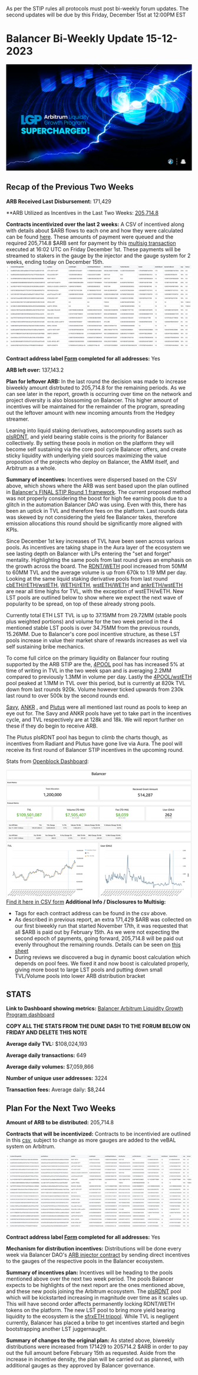 As per the STIP rules all protocols must post bi-weekly forum updates. The second updates will be due by this Friday, December 15st at 12:00PM EST

# Balancer Bi-Weekly Update 15-12-2023
![img_1.png](img_1.png)
## Recap of the Previous Two Weeks


**ARB Received Last Disbursement:**  171,429 

**ARB Utilized as Incentives in the Last Two Weeks: [205,714.8](https://arbiscan.io/tx/0x6dbc5c291e96e228feb63a71571fa5432c4b3d887b2714ba845171229fa3cf82)

**Contracts incentivized over the last 2 weeks:** A CSV of incentived along with details about $ARB flows to each one and how they were calculated can be found [here](https://github.com/BalancerMaxis/data_automation/blob/main/notebooks/arb_dao_grant_distribution/output/dao_grant_2023-11-16_2023-11-30.csv).
These amounts of payment were queued and the required 205,714.8 $ARB sent for payment by this [multisig transaction](https://app.onchainden.com/safes/arb1:0xb6BfF54589f269E248f99D5956f1fDD5b014D50e/transactions/0x441c87976c91cdc38ec9c54aa06a0688b1b5c92b30b70d6c6bb927b8b6479130) executed at 16:02 UTC on Friday December 1st.
These payments will be streamed to stakers in the gauge by the injector and the gauge system for 2 weeks, ending today on December 15th.
![Arb_STIP_Gauges_11_30.png](Arb_STIP_Gauges_11_30.png)

**Contract address label [Form](https://docs.google.com/forms/d/e/1FAIpQLSd2AYnjAaQjVOLtvemZpsWoN5sTJEJ8dLqdRDExTBQv_SUeug/viewform) completed for all addresses:** Yes

**ARB left over:** 137,143.2

**Plan for leftover ARB:** In the last round the decision was made to increase biweekly amount distrbuted to 205,714.8 for the remaining periods. As we can see later in the report, growth is occurring over time on the network and project diversity is also blossoming on Balancer. This higher amount of incentives will be maintained for the remainder of the program, spreading out the leftover amount with new incoming amounts from the Hedgey streamer. 

Leaning into liquid staking derivatives, autocompounding assets such as [plsRDNT](https://twitter.com/PlutusDAO_io/status/1734974466873307588), and yield bearing stable coins is the priority for Balancer collectively. By setting these pools in motion on the platform they will become self sustaining via the core pool cycle Balancer offers, and create sticky liquidity with underlying yield sources maximizing the value propostion of the projects who deploy on Balancer, the AMM itself, and Arbitrum as a whole. 

**Summary of incentives:** Incentives were dispersed based on the CSV above, which shows where the ARB was sent based upon the plan outlined in [Balancer's FINAL STIP Round 1 framework](https://forum.arbitrum.foundation/t/balancer-final-stip-round-1/16689). The current proposed method was not properly considering the boost for high fee earning pools due to a glitch in the automation Balancer DAO was using. Even with this, there has been an uptick in TVL and therefore fees on the platform. Last rounds data was skewed by not considering the yield fee Balancer takes, therefore emission allocations this round should be significantly more aligned with KPIs. 

Since December 1st key increases of TVL have been seen across various pools. As incentives are taking shape in the Aura layer of the ecosystem we see lasting depth on Balancer with LPs entering the "set and forget" mentality. Highlighting the same pools from last round gives an emphasis on the growth across the board. The [RDNT/WETH](https://app.balancer.fi/#/arbitrum/pool/0x32df62dc3aed2cd6224193052ce665dc181658410002000000000000000003bd) pool increased from 50MM to 60MM TVL and the average volume is up from 670k to 1.19 MM per day. Looking at the same liquid staking derivative pools from last round [cbETH/rETH/wstETH](https://app.balancer.fi/#/arbitrum/pool/0x4a2f6ae7f3e5d715689530873ec35593dc28951b000000000000000000000481), [WETH/rETH](https://app.balancer.fi/#/arbitrum/pool/0xade4a71bb62bec25154cfc7e6ff49a513b491e81000000000000000000000497), [wstETH/WETH](https://app.balancer.fi/#/arbitrum/pool/0x9791d590788598535278552eecd4b211bfc790cb000000000000000000000498) and [ankrETH/wstETH](https://app.balancer.fi/#/arbitrum/pool/0x3fd4954a851ead144c2ff72b1f5a38ea5976bd54000000000000000000000480) are near all time highs for TVL, with the exception of wstETH/wETH. New LST pools are outlined below to show where we expect the next wave of popularity to be spread, on top of these already strong pools.

Currently total ETH LST TVL is up to 37.15MM from 29.72MM (stable pools plus weighted portions) and volume for the two week period in the 4 mentioned stable LST pools is over 34.75MM from the previous rounds, 15.26MM. Due to Balancer's core pool incentive structure, as these LST pools increase in value their market share of rewards increases as well via self sustaining bribe mechanics. 

To come full cirlce on the primary liquidity on Balancer four routing supported by the ARB STIP are the, [4POOL](https://app.balancer.fi/#/arbitrum/pool/0x423a1323c871abc9d89eb06855bf5347048fc4a5000000000000000000000496) pool has has increased 5% at time of writing in TVL in the two week span and is averaging 2.2MM compared to previously 1.3MM in volume per day. Lastly the [4POOL/wstETH](https://app.balancer.fi/#/arbitrum/pool/0xa1a8bf131571a2139feb79401aa4a2e9482df6270002000000000000000004b4) pool peaked at 1.1MM in TVL over this period, but is currently at 820k TVL down from last rounds 920k. Volume however ticked upwards from 230k last round to over 500k by the second rounds end.

[Savy](https://forum.balancer.fi/t/bip-482-enable-savvy-tricrypto-svusd-sveth-svbtc-pool-gauge-arbitrum-with-2-emission-cap/5321/4), [ANKR](https://forum.balancer.fi/t/bip-493-enable-ankr-ankreth-gauge-arbitrum/5363/3) , and [Plutus](https://forum.balancer.fi/t/bip-497-enable-plsrdntv2-8020rdntweth-gauge-with-a-2-weight-cap/5377/3) were all mentioned last round as pools to keep an eye out for. The Savy and ANKR pools have yet to take part in the incentives cycle, and TVL respectively are at 128k and 18k. We will report further on these if they do begin to receive ARB.

The Plutus plsRDNT pool has begun to climb the charts though, as incentives from Radiant and Plutus have gone live via Aura. The pool will receive its first round of Balancer STIP incentives in the upcoming round. 

Stats from [Openblock Dashboard](https://www.openblocklabs.com/app/arbitrum/grantees/Balancer):

![ARB_STIP_Stats_12_13.png](ARB_STIP_Stats_12_13.png)
[Find it here in CSV form](https://github.com/BalancerMaxis/data_automation/blob/main/notebooks/arb_dao_grant_distribution/output/dao_grant_2023-11-30_2023-12-14.csv)
**Additional Info / Disclosures to Multisig:** 


- Tags for each contract address can be found in the csv above.
- As described in previous report, an extra 171,429 $ARB was collected on our first biweekly run that started November 17th, it was requested that all $ARB is paid out by February 15th.  As we were not expecting the second epoch of payments, going forward, 205,714.8 will be paid out evenly throughout the remaining rounds.  Details can be seen on [this sheet](https://docs.google.com/spreadsheets/d/1k4i9ZNpxiRDC_bl4JtZMldV7J0LRQEVHZNqVpj8xG0g/edit#gid=0)
- During reviews we discovered a bug in dynamic boost calculation which depends on pool fees. We fixed it and now boost is calculated properly, giving more boost to large LST pools and putting down small TVL/Volume pools into lower ARB distribution bracket

## STATS

**Link to Dashboard showing metrics:** [Balancer Arbitrum Liquidity Growth Program dashboard](https://dune.com/balancer/arbitrum-lgp?End+date_daf146=&Start+date_d2264d=&End+date_d75e58=2023-12-14+00%3A00%3A00&Start+date_d524c0=2023-12-01+00%3A00%3A00)

**COPY ALL THE STATS FROM THE DUNE DASH TO THE FORUM BELOW ON FRIDAY AND DELETE THIS NOTE**


**Average daily TVL:** $108,024,193

**Average daily transactions:** 649

**Average daily volumes:** $7,059,866

**Number of unique user addresses:** 3224

**Transaction fees:** Average daily: $8,244


## Plan For the Next Two Weeks

**Amount of ARB to be distributed:** 205,714.8

**Contracts that will be incentivized:** Contracts to be incentivied are outlined in this [csv](https://github.com/BalancerMaxis/data_automation/blob/main/notebooks/arb_dao_grant_distribution/output/dao_grant_2023-11-30_2023-12-14.csv), subject to change as more gauges are added to the veBAL system on Arbitrum.

![Arb_STIP_Gauges_12_15.png](Arb_STIP_Gauges_12_15.png)

**Contract address label [Form](https://docs.google.com/forms/d/e/1FAIpQLSd2AYnjAaQjVOLtvemZpsWoN5sTJEJ8dLqdRDExTBQv_SUeug/viewform) completed for all addresses:** Yes

**Mechanism for distribution incentives:** Distributions will be done every week via Balancer DAO's [ARB injector contract](https://arbiscan.io/address/0xF23d8342881eDECcED51EA694AC21C2B68440929#readContract) by sending direct incentives to the gauges of the respective pools in the Balancer ecosystem.

**Summary of incentives plan:** Incentives will be heading to the pools mentioned above over the next two week period. The pools Balancer expects to be highlights of the next report are the ones mentioned above, and these new pools joining the Arbitrum ecosystem. The [plsRDNT](https://app.balancer.fi/#/arbitrum/pool/0x451b0afd69ace11ec0ac339033d54d2543b088a80000000000000000000004d5) pool which will be kickstarted increasing in magnitude over time as it scales up. This will have second order affects permanently locking RDNT/WETH tokens on the platform. The new LST pool to bring more yield bearing liquidity to the ecosystem is the [sfrxETH tripool](https://app.balancer.fi/#/arbitrum/pool/0x0c8972437a38b389ec83d1e666b69b8a4fcf8bfd00000000000000000000049e). While TVL is negligent currently, Balancer has placed a bribe to get incentives started and begin bootstrapping another LST juggernaught.   

**Summary of changes to the original plan:** As stated above, biweekly distributions were increased from 171429 to 205714.2 $ARB in order to pay out the full amount before February 15th as requested. Aside from the increase in incentive density, the plan will be carried out as planned, with additional gauges as they approved by Balancer governance. 
